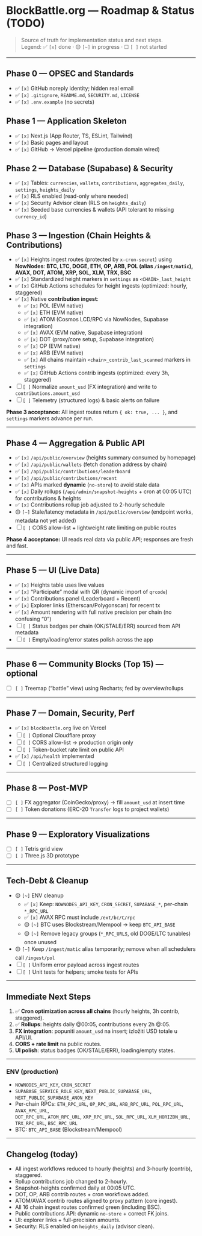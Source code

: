 # BlockBattle.org — Roadmap & Status (TODO)

> Source of truth for implementation status and next steps.  
> Legend: ✅ `[x]` done · 🟡 `[~]` in progress · ☐ `[ ]` not started

---

## Phase 0 — OPSEC and Standards
- ✅ `[x]` GitHub noreply identity; hidden real email
- ✅ `[x]` `.gitignore`, `README.md`, `SECURITY.md`, `LICENSE`
- ✅ `[x]` `.env.example` (no secrets)

## Phase 1 — Application Skeleton
- ✅ `[x]` Next.js (App Router, TS, ESLint, Tailwind)
- ✅ `[x]` Basic pages and layout
- ✅ `[x]` GitHub → Vercel pipeline (production domain wired)

## Phase 2 — Database (Supabase) & Security
- ✅ `[x]` Tables: `currencies`, `wallets`, `contributions`, `aggregates_daily`, `settings`, `heights_daily`
- ✅ `[x]` RLS enabled (read-only where needed)
- ✅ `[x]` Security Advisor clean (RLS on `heights_daily`)
- ✅ `[x]` Seeded base currencies & wallets (API tolerant to missing `currency_id`)

## Phase 3 — Ingestion (Chain Heights & Contributions)
- ✅ `[x]` Heights ingest routes (protected by `x-cron-secret`) using **NowNodes**:
  **BTC, LTC, DOGE, ETH, OP, ARB, POL (alias `/ingest/matic`), AVAX, DOT, ATOM, XRP, SOL, XLM, TRX, BSC**
- ✅ `[x]` Standardized height markers in `settings` as `<CHAIN>_last_height`
- ✅ `[x]` GitHub Actions schedules for height ingests (optimized: hourly, staggered)
- ✅ `[x]` Native **contribution ingest**:
  - ✅ `[x]` POL (EVM native)
  - ✅ `[x]` ETH (EVM native)
  - ✅ `[x]` ATOM (Cosmos LCD/RPC via NowNodes, Supabase integration)
  - ✅ `[x]` AVAX (EVM native, Supabase integration)
  - ✅ `[x]` DOT (proxy/core setup, Supabase integration)
  - ✅ `[x]` OP (EVM native)
  - ✅ `[x]` ARB (EVM native)
  - ✅ `[x]` All chains maintain `<chain>_contrib_last_scanned` markers in `settings`
  - ✅ `[x]` GitHub Actions contrib ingests (optimized: every 3h, staggered)
- ☐ `[ ]` Normalize `amount_usd` (FX integration) and write to `contributions.amount_usd`
- ☐ `[ ]` Telemetry (structured logs) & basic alerts on failure

**Phase 3 acceptance:** All ingest routes return `{ ok: true, ... }`, and `settings` markers advance per run.

---

## Phase 4 — Aggregation & Public API
- ✅ `[x]` `/api/public/overview` (heights summary consumed by homepage)
- ✅ `[x]` `/api/public/wallets` (fetch donation address by chain)
- ✅ `[x]` `/api/public/contributions/leaderboard`
- ✅ `[x]` `/api/public/contributions/recent`
- ✅ `[x]` APIs marked **dynamic** (`no-store`) to avoid stale data
- ✅ `[x]` Daily rollups (`/api/admin/snapshot-heights` + cron at 00:05 UTC) for contributions & heights
- ✅ `[x]` Contributions rollup job adjusted to 2-hourly schedule
- 🟡 `[~]` Stale/latency metadata in `/api/public/overview` (endpoint works, metadata not yet added)
- ☐ `[ ]` CORS allow-list + lightweight rate limiting on public routes

**Phase 4 acceptance:** UI reads real data via public API; responses are fresh and fast.

---

## Phase 5 — UI (Live Data)
- ✅ `[x]` Heights table uses live values
- ✅ `[x]` “Participate” modal with QR (dynamic import of `qrcode`)
- ✅ `[x]` Contributions panel (Leaderboard + Recent)
- ✅ `[x]` Explorer links (Etherscan/Polygonscan) for recent tx
- ✅ `[x]` Amount rendering with full native precision per chain (no confusing “0”)
- ☐ `[ ]` Status badges per chain (OK/STALE/ERR) sourced from API metadata
- ☐ `[ ]` Empty/loading/error states polish across the app

---

## Phase 6 — Community Blocks (Top 15) — optional
- ☐ `[ ]` Treemap (“battle” view) using Recharts; fed by overview/rollups

---

## Phase 7 — Domain, Security, Perf
- ✅ `[x]` `blockbattle.org` live on Vercel
- ☐ `[ ]` Optional Cloudflare proxy
- ☐ `[ ]` CORS allow-list → production origin only
- ☐ `[ ]` Token-bucket rate limit on public API
- ✅ `[x]` `/api/health` implemented
- ☐ `[ ]` Centralized structured logging

---

## Phase 8 — Post-MVP
- ☐ `[ ]` FX aggregator (CoinGecko/proxy) → fill `amount_usd` at insert time
- ☐ `[ ]` Token donations (ERC-20 `Transfer` logs to project wallets)

---

## Phase 9 — Exploratory Visualizations
- ☐ `[ ]` Tetris grid view
- ☐ `[ ]` Three.js 3D prototype

---

## Tech-Debt & Cleanup
- 🟡 `[~]` ENV cleanup
  - ✅ `[x]` Keep: `NOWNODES_API_KEY`, `CRON_SECRET`, `SUPABASE_*`, per-chain `*_RPC_URL`
  - ✅ `[x]` AVAX RPC must include `/ext/bc/C/rpc`
  - 🟡 `[~]` BTC uses Blockstream/Mempool → keep `BTC_API_BASE`
  - 🟡 `[~]` Remove legacy groups (`*_RPC_URLS`, old DOGE/LTC tunables) once unused
- 🟡 `[~]` Keep `/ingest/matic` alias temporarily; remove when all schedulers call `/ingest/pol`
- ☐ `[ ]` Uniform error payload across ingest routes
- ☐ `[ ]` Unit tests for helpers; smoke tests for APIs

---

## Immediate Next Steps
1. ✅ **Cron optimization across all chains** (hourly heights, 3h contrib, staggered).  
2. ✅ **Rollups**: heights daily @00:05, contributions every 2h @:05.  
3. **FX integration**: popuniti `amount_usd` na insert; izložiti USD totale u API/UI.  
4. **CORS + rate limit** na public routes.  
5. **UI polish**: status badges (OK/STALE/ERR), loading/empty states.

---

### ENV (production)
- `NOWNODES_API_KEY`, `CRON_SECRET`
- `SUPABASE_SERVICE_ROLE_KEY`, `NEXT_PUBLIC_SUPABASE_URL`, `NEXT_PUBLIC_SUPABASE_ANON_KEY`
- Per-chain RPCs: `ETH_RPC_URL`, `OP_RPC_URL`, `ARB_RPC_URL`, `POL_RPC_URL`, `AVAX_RPC_URL`,  
  `DOT_RPC_URL`, `ATOM_RPC_URL`, `XRP_RPC_URL`, `SOL_RPC_URL`, `XLM_HORIZON_URL`, `TRX_RPC_URL`, `BSC_RPC_URL`
- BTC: `BTC_API_BASE` (Blockstream/Mempool)

---

## Changelog (today)
- All ingest workflows reduced to hourly (heights) and 3-hourly (contrib), staggered.  
- Rollup contributions job changed to 2-hourly.  
- Snapshot-heights confirmed daily at 00:05 UTC.  
- DOT, OP, ARB contrib routes + cron workflows added.  
- ATOM/AVAX contrib routes aligned to proxy pattern (core ingest).  
- All 16 chain ingest routes confirmed green (including BSC).  
- Public contributions API: dynamic `no-store` + correct FK joins.  
- UI: explorer links + full-precision amounts.  
- Security: RLS enabled on `heights_daily` (advisor clean).

